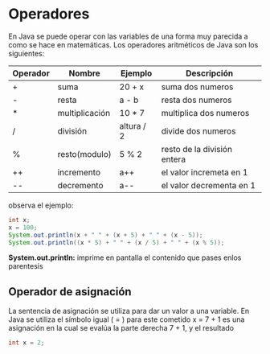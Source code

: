 # Operadores

En Java se puede operar con las variables de una forma muy parecida a como se hace
en matemáticas. Los operadores aritméticos de Java son los siguientes:

| Operador | Nombre         | Ejemplo    | Descripción                 |
| -------- | -------------- | ---------- | --------------------------- |
| +        | suma           | 20 + x     | suma dos numeros            |
| -        | resta          | a - b      | resta dos numeros           |
| \*       | multiplicación | 10 \* 7    | multiplica dos numeros      |
| /        | división       | altura / 2 | divide dos numeros          |
| %        | resto(modulo)  | 5 % 2      | resto de la división entera |
| ++       | incremento     | a++        | el valor incremeta en 1     |
| --       | decremento     | a--        | el valor decrementa en 1    |

observa el ejemplo:

```java
int x;
x = 100;
System.out.println(x + " " + (x + 5) + " " + (x - 5));
System.out.println((x * 5) + " " + (x / 5) + " " + (x % 5));
```

**System.out.println:** imprime en pantalla el contenido que pases enlos parentesis

## Operador de asignación

La sentencia de asignación se utiliza para dar un valor a una variable. En Java se utiliza el símbolo igual ( = ) para este
cometido
x = 7 + 1 es una asignación en la cual se evalúa la parte derecha 7 + 1, y el resultado

```java
int x = 2;
```
